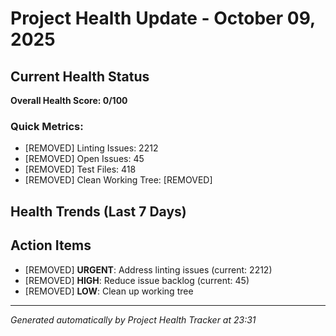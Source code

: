# Project Health Update - October 09, 2025

## Current Health Status

**Overall Health Score: 0/100**

### Quick Metrics:
- [REMOVED] Linting Issues: 2212
- [REMOVED] Open Issues: 45
- [REMOVED] Test Files: 418
- [REMOVED] Clean Working Tree: [REMOVED]

## Health Trends (Last 7 Days)


## Action Items

- [REMOVED] **URGENT**: Address linting issues (current: 2212)
- [REMOVED] **HIGH**: Reduce issue backlog (current: 45)
- [REMOVED] **LOW**: Clean up working tree

---
*Generated automatically by Project Health Tracker at 23:31*
